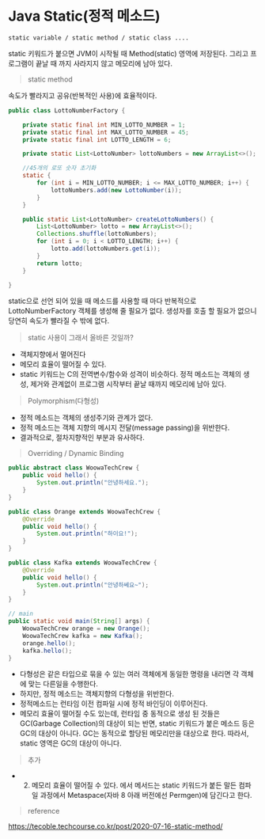 # Java Static(정적 메소드)

`static variable / static method / static class ....`

static 키워드가 붙으면 JVM이 시작될 때 Method(static) 영역에 저장된다. 그리고 프로그램이 끝날 때 까지 사라지지 않고 메모리에 남아 있다.

> static method

속도가 빨라지고 공유(반복적인 사용)에 효율적이다. 

```java
public class LottoNumberFactory {

    private static final int MIN_LOTTO_NUMBER = 1;
    private static final int MAX_LOTTO_NUMBER = 45;
    private static final int LOTTO_LENGTH = 6;

    private static List<LottoNumber> lottoNumbers = new ArrayList<>();

    //45개의 로또 숫자 초기화
    static {
        for (int i = MIN_LOTTO_NUMBER; i <= MAX_LOTTO_NUMBER; i++) {
            lottoNumbers.add(new LottoNumber(i));
        }
    }

    public static List<LottoNumber> createLottoNumbers() {
        List<LottoNumber> lotto = new ArrayList<>();
        Collections.shuffle(lottoNumbers);
        for (int i = 0; i < LOTTO_LENGTH; i++) {
            lotto.add(lottoNumbers.get(i));
        }
        return lotto;
    }

}

```

static으로 선언 되어 있을 때 메소드를 사용할 때 마다 반복적으로 LottoNumberFactory 객체를 생성해 줄 필요가 없다. 생성자를 호출 할 필요가 없으니 당연히 속도가 빨라질 수 밖에 없다.

> static 사용이 그래서 올바른 것일까?

- 객체지향에서 멀어진다
- 메모리 효율이 떨어질 수 있다.
- static 키워드는 C의 전역변수/함수와 성격이 비슷하다. 정적 메소드는 객체의 생성, 제거와 관계없이 프로그램 시작부터 끝날 때까지 메모리에 남아 있다.

> Polymorphism(다형성)

- 정적 메소드는 객체의 생성주기와 관계가 없다.
- 정적 메소드는 객체 지향의 메시지 전달(message passing)을 위반한다.
- 결과적으로, 절차지향적인 부분과 유사하다.

> Overriding / Dynamic Binding

```java
public abstract class WoowaTechCrew {
    public void hello() {
        System.out.println("안녕하세요.");
    }
}

public class Orange extends WoowaTechCrew {
    @Override
    public void hello() {
        System.out.println("하이요!");
    }
}

public class Kafka extends WoowaTechCrew {
    @Override
    public void hello() {
        System.out.println("안녕하쎄요~");
    }
}

// main
public static void main(String[] args) {
    WoowaTechCrew orange = new Orange();
    WoowaTechCrew kafka = new Kafka();
    orange.hello();
    kafka.hello();
}
```

- 다형성은 같은 타입으로 묶을 수 있는 여러 객체에게 동일한 명령을 내리면 각 객체에 맞는 다른일을 수행한다.
- 하지만, 정적 메소드는 객체지향의 다형성을 위반한다.
- 정적메소드는 런타임 이전 컴파일 시에 정적 바인딩이 이루어진다.
- 메모리 효율이 떨어질 수도 있는데, 런타임 중 동적으로 생성 된 것들은 GC(Garbage Collection)의 대상이 되는 반면, static 키워드가 붙은 메소드 등은 GC의 대상이 아니다. GC는 동적으로 할당된 메모리만을 대상으로 한다. 따라서, static 영역은 GC의 대상이 아니다.

> 추가

- 2. 메모리 효율이 떨어질 수 있다. 에서 메서드는 static 키워드가 붙든 말든 컴파일 과정에서 Metaspace(자바 8 아래 버전에선 Permgen)에 담긴다고 한다.

> reference

https://tecoble.techcourse.co.kr/post/2020-07-16-static-method/
